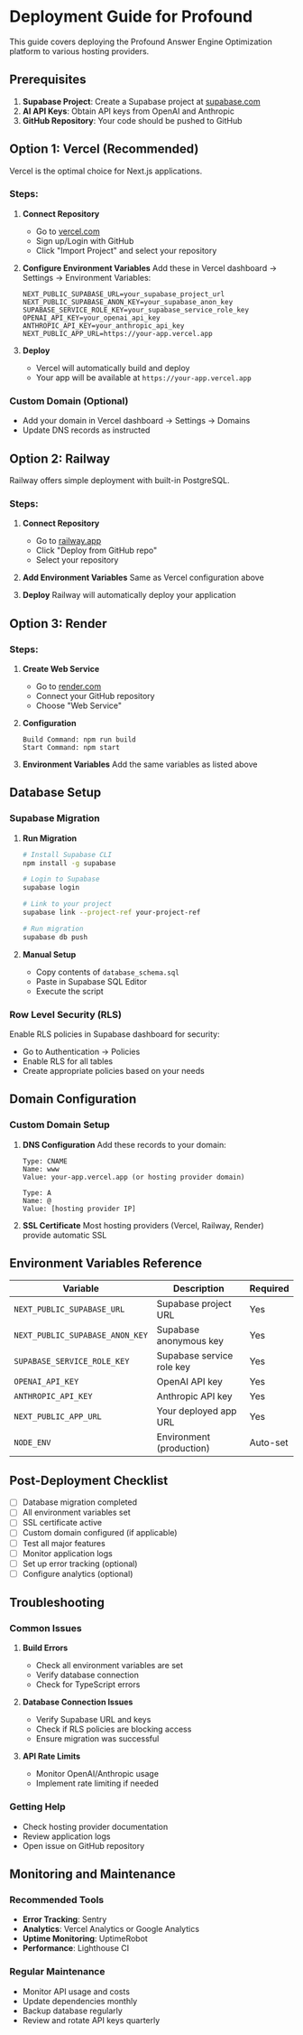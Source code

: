 # Deployment Guide for Profound

This guide covers deploying the Profound Answer Engine Optimization platform to various hosting providers.

## Prerequisites

1. **Supabase Project**: Create a Supabase project at [supabase.com](https://supabase.com)
2. **AI API Keys**: Obtain API keys from OpenAI and Anthropic
3. **GitHub Repository**: Your code should be pushed to GitHub

## Option 1: Vercel (Recommended)

Vercel is the optimal choice for Next.js applications.

### Steps:

1. **Connect Repository**
   - Go to [vercel.com](https://vercel.com)
   - Sign up/Login with GitHub
   - Click "Import Project" and select your repository

2. **Configure Environment Variables**
   Add these in Vercel dashboard → Settings → Environment Variables:
   ```
   NEXT_PUBLIC_SUPABASE_URL=your_supabase_project_url
   NEXT_PUBLIC_SUPABASE_ANON_KEY=your_supabase_anon_key
   SUPABASE_SERVICE_ROLE_KEY=your_supabase_service_role_key
   OPENAI_API_KEY=your_openai_api_key
   ANTHROPIC_API_KEY=your_anthropic_api_key
   NEXT_PUBLIC_APP_URL=https://your-app.vercel.app
   ```

3. **Deploy**
   - Vercel will automatically build and deploy
   - Your app will be available at `https://your-app.vercel.app`

### Custom Domain (Optional)
- Add your domain in Vercel dashboard → Settings → Domains
- Update DNS records as instructed

## Option 2: Railway

Railway offers simple deployment with built-in PostgreSQL.

### Steps:

1. **Connect Repository**
   - Go to [railway.app](https://railway.app)
   - Click "Deploy from GitHub repo"
   - Select your repository

2. **Add Environment Variables**
   Same as Vercel configuration above

3. **Deploy**
   Railway will automatically deploy your application

## Option 3: Render

### Steps:

1. **Create Web Service**
   - Go to [render.com](https://render.com)
   - Connect your GitHub repository
   - Choose "Web Service"

2. **Configuration**
   ```
   Build Command: npm run build
   Start Command: npm start
   ```

3. **Environment Variables**
   Add the same variables as listed above

## Database Setup

### Supabase Migration

1. **Run Migration**
   ```bash
   # Install Supabase CLI
   npm install -g supabase
   
   # Login to Supabase
   supabase login
   
   # Link to your project
   supabase link --project-ref your-project-ref
   
   # Run migration
   supabase db push
   ```

2. **Manual Setup**
   - Copy contents of `database_schema.sql`
   - Paste in Supabase SQL Editor
   - Execute the script

### Row Level Security (RLS)

Enable RLS policies in Supabase dashboard for security:
- Go to Authentication → Policies
- Enable RLS for all tables
- Create appropriate policies based on your needs

## Domain Configuration

### Custom Domain Setup

1. **DNS Configuration**
   Add these records to your domain:
   ```
   Type: CNAME
   Name: www
   Value: your-app.vercel.app (or hosting provider domain)
   
   Type: A
   Name: @
   Value: [hosting provider IP]
   ```

2. **SSL Certificate**
   Most hosting providers (Vercel, Railway, Render) provide automatic SSL

## Environment Variables Reference

| Variable | Description | Required |
|----------|-------------|----------|
| `NEXT_PUBLIC_SUPABASE_URL` | Supabase project URL | Yes |
| `NEXT_PUBLIC_SUPABASE_ANON_KEY` | Supabase anonymous key | Yes |
| `SUPABASE_SERVICE_ROLE_KEY` | Supabase service role key | Yes |
| `OPENAI_API_KEY` | OpenAI API key | Yes |
| `ANTHROPIC_API_KEY` | Anthropic API key | Yes |
| `NEXT_PUBLIC_APP_URL` | Your deployed app URL | Yes |
| `NODE_ENV` | Environment (production) | Auto-set |

## Post-Deployment Checklist

- [ ] Database migration completed
- [ ] All environment variables set
- [ ] SSL certificate active
- [ ] Custom domain configured (if applicable)
- [ ] Test all major features
- [ ] Monitor application logs
- [ ] Set up error tracking (optional)
- [ ] Configure analytics (optional)

## Troubleshooting

### Common Issues

1. **Build Errors**
   - Check all environment variables are set
   - Verify database connection
   - Check for TypeScript errors

2. **Database Connection Issues**
   - Verify Supabase URL and keys
   - Check if RLS policies are blocking access
   - Ensure migration was successful

3. **API Rate Limits**
   - Monitor OpenAI/Anthropic usage
   - Implement rate limiting if needed

### Getting Help

- Check hosting provider documentation
- Review application logs
- Open issue on GitHub repository

## Monitoring and Maintenance

### Recommended Tools

- **Error Tracking**: Sentry
- **Analytics**: Vercel Analytics or Google Analytics
- **Uptime Monitoring**: UptimeRobot
- **Performance**: Lighthouse CI

### Regular Maintenance

- Monitor API usage and costs
- Update dependencies monthly
- Backup database regularly
- Review and rotate API keys quarterly 